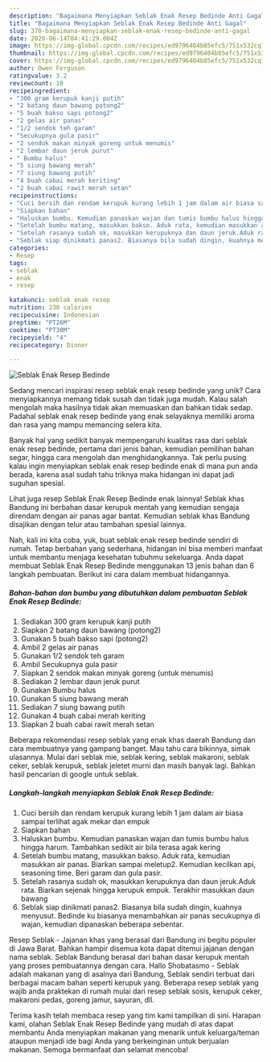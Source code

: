 ```yaml
---
description: "Bagaimana Menyiapkan Seblak Enak Resep Bedinde Anti Gagal"
title: "Bagaimana Menyiapkan Seblak Enak Resep Bedinde Anti Gagal"
slug: 370-bagaimana-menyiapkan-seblak-enak-resep-bedinde-anti-gagal
date: 2020-06-14T04:41:29.004Z
image: https://img-global.cpcdn.com/recipes/ed9796404b85efc5/751x532cq70/seblak-enak-resep-bedinde-foto-resep-utama.jpg
thumbnail: https://img-global.cpcdn.com/recipes/ed9796404b85efc5/751x532cq70/seblak-enak-resep-bedinde-foto-resep-utama.jpg
cover: https://img-global.cpcdn.com/recipes/ed9796404b85efc5/751x532cq70/seblak-enak-resep-bedinde-foto-resep-utama.jpg
author: Owen Ferguson
ratingvalue: 3.2
reviewcount: 10
recipeingredient:
- "300 gram kerupuk kanji putih"
- "2 batang daun bawang potong2"
- "5 buah bakso sapi potong2"
- "2 gelas air panas"
- "1/2 sendok teh garam"
- "Secukupnya gula pasir"
- "2 sendok makan minyak goreng untuk menumis"
- "2 lembar daun jeruk purut"
- " Bumbu halus"
- "5 siung bawang merah"
- "7 siung bawang putih"
- "4 buah cabai merah keriting"
- "2 buah cabai rawit merah setan"
recipeinstructions:
- "Cuci bersih dan rendam kerupuk kurang lebih 1 jam dalam air biasa sampai terlihat agak mekar dan empuk"
- "Siapkan bahan"
- "Haluskan bumbu. Kemudian panaskan wajan dan tumis bumbu halus hingga harum. Tambahkan sedikit air bila terasa agak kering"
- "Setelah bumbu matang, masukkan bakso. Aduk rata, kemudian masukkan air panas. Biarkan sampai meletup2. Kemudian kecilkan api, seasoning time. Beri garam dan gula pasir."
- "Setelah rasanya sudah ok, masukkan kerupuknya dan daun jeruk.Aduk rata. Biarkan sejenak hingga kerupuk empuk. Terakhir masukkan daun bawang"
- "Seblak siap dinikmati panas2. Biasanya bila sudah dingin, kuahnya menyusut. Bedinde ku biasanya menambahkan air panas secukupnya di wajan, kemudian dipanaskan beberapa sebentar."
categories:
- Resep
tags:
- seblak
- enak
- resep

katakunci: seblak enak resep 
nutrition: 230 calories
recipecuisine: Indonesian
preptime: "PT26M"
cooktime: "PT30M"
recipeyield: "4"
recipecategory: Dinner

---
```



![Seblak Enak Resep Bedinde](https://img-global.cpcdn.com/recipes/ed9796404b85efc5/751x532cq70/seblak-enak-resep-bedinde-foto-resep-utama.jpg)

Sedang mencari inspirasi resep seblak enak resep bedinde yang unik? Cara menyiapkannya memang tidak susah dan tidak juga mudah. Kalau salah mengolah maka hasilnya tidak akan memuaskan dan bahkan tidak sedap. Padahal seblak enak resep bedinde yang enak selayaknya memiliki aroma dan rasa yang mampu memancing selera kita.

Banyak hal yang sedikit banyak mempengaruhi kualitas rasa dari seblak enak resep bedinde, pertama dari jenis bahan, kemudian pemilihan bahan segar, hingga cara mengolah dan menghidangkannya. Tak perlu pusing kalau ingin menyiapkan seblak enak resep bedinde enak di mana pun anda berada, karena asal sudah tahu triknya maka hidangan ini dapat jadi suguhan spesial.

Lihat juga resep Seblak Enak Resep Bedinde enak lainnya! Seblak khas Bandung ini berbahan dasar kerupuk mentah yang kemudian sengaja direndam dengan air panas agar bantat. Kemudian seblak khas Bandung disajikan dengan telur atau tambahan spesial lainnya.


Nah, kali ini kita coba, yuk, buat seblak enak resep bedinde sendiri di rumah. Tetap berbahan yang sederhana, hidangan ini bisa memberi manfaat untuk membantu menjaga kesehatan tubuhmu sekeluarga. Anda dapat membuat Seblak Enak Resep Bedinde menggunakan 13 jenis bahan dan 6 langkah pembuatan. Berikut ini cara dalam membuat hidangannya.

<!--inarticleads1-->

##### Bahan-bahan dan bumbu yang dibutuhkan dalam pembuatan Seblak Enak Resep Bedinde:

1. Sediakan 300 gram kerupuk kanji putih
1. Siapkan 2 batang daun bawang (potong2)
1. Gunakan 5 buah bakso sapi (potong2)
1. Ambil 2 gelas air panas
1. Gunakan 1/2 sendok teh garam
1. Ambil Secukupnya gula pasir
1. Siapkan 2 sendok makan minyak goreng (untuk menumis)
1. Sediakan 2 lembar daun jeruk purut
1. Gunakan  Bumbu halus
1. Gunakan 5 siung bawang merah
1. Sediakan 7 siung bawang putih
1. Gunakan 4 buah cabai merah keriting
1. Siapkan 2 buah cabai rawit merah setan


Beberapa rekomendasi resep seblak yang enak khas daerah Bandung dan cara membuatnya yang gampang banget. Mau tahu cara bikinnya, simak ulasannya. Mulai dari seblak mie, seblak kering, seblak makaroni, seblak ceker, seblak kerupuk, seblak jeletet murni dan masih banyak lagi. Bahkan hasil pencarian di google untuk seblak. 

<!--inarticleads2-->

##### Langkah-langkah menyiapkan Seblak Enak Resep Bedinde:

1. Cuci bersih dan rendam kerupuk kurang lebih 1 jam dalam air biasa sampai terlihat agak mekar dan empuk
1. Siapkan bahan
1. Haluskan bumbu. Kemudian panaskan wajan dan tumis bumbu halus hingga harum. Tambahkan sedikit air bila terasa agak kering
1. Setelah bumbu matang, masukkan bakso. Aduk rata, kemudian masukkan air panas. Biarkan sampai meletup2. Kemudian kecilkan api, seasoning time. Beri garam dan gula pasir.
1. Setelah rasanya sudah ok, masukkan kerupuknya dan daun jeruk.Aduk rata. Biarkan sejenak hingga kerupuk empuk. Terakhir masukkan daun bawang
1. Seblak siap dinikmati panas2. Biasanya bila sudah dingin, kuahnya menyusut. Bedinde ku biasanya menambahkan air panas secukupnya di wajan, kemudian dipanaskan beberapa sebentar.


Resep Seblak - Jajanan khas yang berasal dari Bandung ini begitu populer di Jawa Barat. Bahkan hampir disemua kota dapat ditemui jajanan dengan nama seblak. Seblak Bandung berasal dari bahan dasar kerupuk mentah yang proses pembuatannya dengan cara. Hallo Shobatasmo - Seblak adalah makanan yang di asalnya dari Bandung, Seblak sendiri terbuat dari berbagai macam bahan seperti kerupuk yang. Beberapa resep seblak yang wajib anda praktekan di rumah mulai dari resep seblak sosis, kerupuk ceker, makaroni pedas, goreng jamur, sayuran, dll. 

Terima kasih telah membaca resep yang tim kami tampilkan di sini. Harapan kami, olahan Seblak Enak Resep Bedinde yang mudah di atas dapat membantu Anda menyiapkan makanan yang menarik untuk keluarga/teman ataupun menjadi ide bagi Anda yang berkeinginan untuk berjualan makanan. Semoga bermanfaat dan selamat mencoba!
